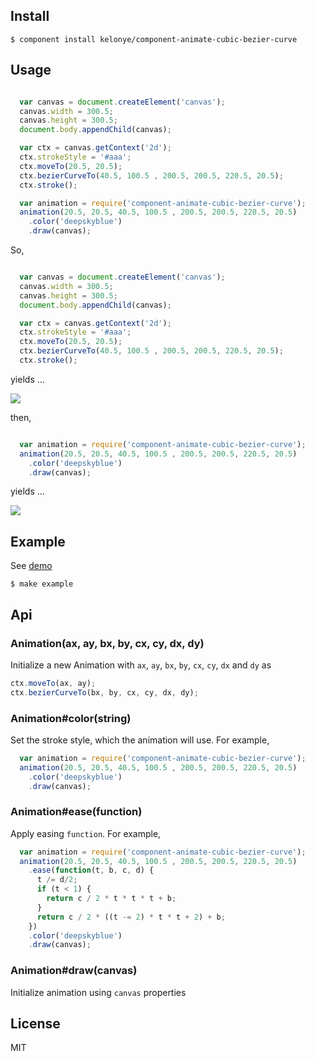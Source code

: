 Install
---

    $ component install kelonye/component-animate-cubic-bezier-curve

Usage
---

```javascript

  var canvas = document.createElement('canvas');
  canvas.width = 300.5;
  canvas.height = 300.5;
  document.body.appendChild(canvas);

  var ctx = canvas.getContext('2d');
  ctx.strokeStyle = '#aaa';
  ctx.moveTo(20.5, 20.5);
  ctx.bezierCurveTo(40.5, 100.5 , 200.5, 200.5, 220.5, 20.5);
  ctx.stroke();

  var animation = require('component-animate-cubic-bezier-curve');
  animation(20.5, 20.5, 40.5, 100.5 , 200.5, 200.5, 220.5, 20.5)
    .color('deepskyblue')
    .draw(canvas);

```

So,

```javascript

  var canvas = document.createElement('canvas');
  canvas.width = 300.5;
  canvas.height = 300.5;
  document.body.appendChild(canvas);

  var ctx = canvas.getContext('2d');
  ctx.strokeStyle = '#aaa';
  ctx.moveTo(20.5, 20.5);
  ctx.bezierCurveTo(40.5, 100.5 , 200.5, 200.5, 220.5, 20.5);
  ctx.stroke();

```

yields ...

![](https://dl.dropbox.com/u/30162278/component-animate-cubic-bezier-curve-a.png)

then,

```javascript

  var animation = require('component-animate-cubic-bezier-curve');
  animation(20.5, 20.5, 40.5, 100.5 , 200.5, 200.5, 220.5, 20.5)
    .color('deepskyblue')
    .draw(canvas);

```

yields ...

![](https://dl.dropbox.com/u/30162278/component-animate-cubic-bezier-curve-b.png)

Example
---

See [demo](http://component.herokuapp.com/#/53e3c7ea7d65b41900215c33)

    $ make example

## Api

### Animation(ax, ay, bx, by, cx, cy, dx, dy)

  Initialize a new Animation with `ax`, `ay`, `bx`, `by`, `cx`, `cy`, `dx` and `dy` as

  ```javascript
  ctx.moveTo(ax, ay);
  ctx.bezierCurveTo(bx, by, cx, cy, dx, dy);
  ```

### Animation#color(string)

  Set the stroke style, which the animation will use. For example,

  ```javascript
    var animation = require('component-animate-cubic-bezier-curve');
    animation(20.5, 20.5, 40.5, 100.5 , 200.5, 200.5, 220.5, 20.5)
      .color('deepskyblue')
      .draw(canvas);
  ```

### Animation#ease(function)

  Apply easing `function`. For example,

  ```javascript
    var animation = require('component-animate-cubic-bezier-curve');
    animation(20.5, 20.5, 40.5, 100.5 , 200.5, 200.5, 220.5, 20.5)
      .ease(function(t, b, c, d) {
        t /= d/2;
        if (t < 1) {
          return c / 2 * t * t * t + b;
        }
        return c / 2 * ((t -= 2) * t * t + 2) + b;
      })
      .color('deepskyblue')
      .draw(canvas);
  ```

### Animation#draw(canvas)

  Initialize animation using `canvas` properties

License
---

MIT